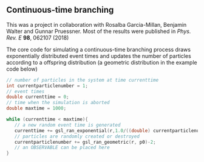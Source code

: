  ## Continuous-time branching
This was a project in collaboration with Rosalba Garcia-Millan, Benjamin Walter and Gunnar Pruessner. Most of the results were published in _Phys. Rev. E_ **98**, 062107 (2018)


The core code for simulating a continuous-time branching process draws exponentially distributed event times and updates the number of particles according to a offspring distribution (a geometric distribution in the example code below) 

```C
// number of particles in the system at time currenttime
int currentparticlenumber = 1;
// event times
double currenttime = 0;
// time when the simulation is aborted
double maxtime = 1000; 

while (currenttime < maxtime){
   // a new random event time is generated
   currenttime += gsl_ran_exponential(r,1.0/((double) currentparticlenumber));
   // particles are randomly created or destroyed
   currentparticlenumber += gsl_ran_geometric(r, p0)-2; 
   // an OBSERVABLE can be placed here
}

```
